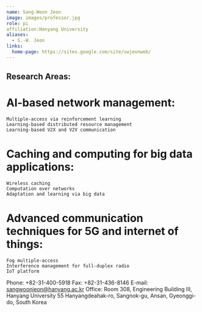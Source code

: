 ```yaml
---
name: Sang-Woon Jeon
image: images/professor.jpg
role: pi
affiliation:Hanyang University
aliases:
  - S.-W. Jeon
links:
  home-page: https://sites.google.com/site/swjeonweb/
---
```


## Research Areas:
  # AI-based network management:
    Multiple-access via reinforcement learning 
    Learning-based distributed resource management
    Learning-based V2X and V2V communication
  # Caching and computing for big data applications:
    Wireless caching 
    Computation over networks
    Adaptation and learning via big data
  # Advanced communication techniques for 5G and internet of things:
    Fog multiple-access
    Interference management for full-duplex radio
    IoT platform 

Phone: +82-31-400-5918
Fax: +82-31-436-8146
E-mail: sangwoonjeon@hanyang.ac.kr
Office: Room 308, Engineering Building III, Hanyang University 55 Hanyangdeahak-ro, Sangnok-gu, Ansan, Gyeonggi-do, South Korea